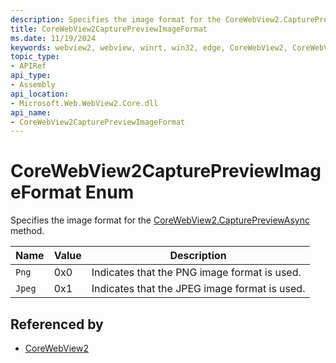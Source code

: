 ```yaml
---
description: Specifies the image format for the CoreWebView2.CapturePreviewAsync method.
title: CoreWebView2CapturePreviewImageFormat
ms.date: 11/19/2024
keywords: webview2, webview, winrt, win32, edge, CoreWebView2, CoreWebView2Controller, browser control, edge html, CoreWebView2CapturePreviewImageFormat
topic_type:
- APIRef
api_type:
- Assembly
api_location:
- Microsoft.Web.WebView2.Core.dll
api_name:
- CoreWebView2CapturePreviewImageFormat
---
```


# CoreWebView2CapturePreviewImageFormat Enum

Specifies the image format for the [CoreWebView2.CapturePreviewAsync](corewebview2.md#capturepreviewasync) method.

| Name |  Value | Description |
|--|--|--|
|`Png` | 0x0  |  Indicates that the PNG image format is used.|
|`Jpeg` | 0x1  |  Indicates that the JPEG image format is used.|


## Referenced by

- [CoreWebView2](corewebview2.md)
